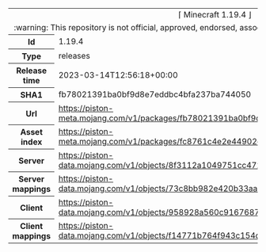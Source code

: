 <html><table>
<tr><td colspan="2" align="center"><img width="0" height="0"><br/>⌈ Minecraft 1.19.4 ⌋<br/><img width="0" height="0"></td></tr>
<tr><td colspan="2" align="center"><img width="0" height="0"><br/>
:warning: This repository is not official, approved, endorsed, associated or connected with Mojang :warning:
<br/><img width="0" height="0"></td></tr>
<tr><th>Id</th><td>1.19.4</td></tr>
<tr><th>Type</th><td>releases</td></tr>
<tr><th>Release time</th><td>2023-03-14T12:56:18+00:00</td></tr>
<tr><th>SHA1</th><td>fb78021391ba0bf9d8e7eddbc4bfa237ba744050</td></tr>
<tr><th>Url</th><td><a href="https://piston-meta.mojang.com/v1/packages/fb78021391ba0bf9d8e7eddbc4bfa237ba744050/1.19.4.json">https://piston-meta.mojang.com/v1/packages/fb78021391ba0bf9d8e7eddbc4bfa237ba744050/1.19.4.json</a></td></tr>
<tr><th>Asset index</th><td><a href="https://piston-meta.mojang.com/v1/packages/fc8761c4e2e44902e5b938178543542f4c94bae9/3.json">https://piston-meta.mojang.com/v1/packages/fc8761c4e2e44902e5b938178543542f4c94bae9/3.json</a></td></tr>
<tr><th>Server</th><td><a href="https://piston-data.mojang.com/v1/objects/8f3112a1049751cc472ec13e397eade5336ca7ae/server.jar">https://piston-data.mojang.com/v1/objects/8f3112a1049751cc472ec13e397eade5336ca7ae/server.jar</a></td></tr>
<tr><th>Server mappings</th><td><a href="https://piston-data.mojang.com/v1/objects/73c8bb982e420b33aad9632b482608c5c33e2d13/server.txt">https://piston-data.mojang.com/v1/objects/73c8bb982e420b33aad9632b482608c5c33e2d13/server.txt</a></td></tr>
<tr><th>Client</th><td><a href="https://piston-data.mojang.com/v1/objects/958928a560c9167687bea0cefeb7375da1e552a8/client.jar">https://piston-data.mojang.com/v1/objects/958928a560c9167687bea0cefeb7375da1e552a8/client.jar</a></td></tr>
<tr><th>Client mappings</th><td><a href="https://piston-data.mojang.com/v1/objects/f14771b764f943c154d3a6fcb47694477e328148/client.txt">https://piston-data.mojang.com/v1/objects/f14771b764f943c154d3a6fcb47694477e328148/client.txt</a></td></tr>
</table></html>